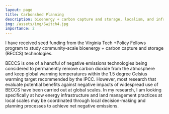 ```yaml
---
layout: page
title: Carbonshed Planning
description: bioenergy + carbon capture and storage, localism, and infrastructure planning
img: /assets/img/Switch4.jpg
importance: 2
---
```


I have received seed funding from the Virginia Tech +Policy Fellows program to study community-scale bioenergy + carbon capture and storage (BECCS) technologies.

BECCS is one of a handful of negative emissions technologies being considered to permanently remove carbon dioxide from the atmosphere and keep global warming temperatures within the 1.5 degree Celsius warming target recommended by the IPCC. However, most research that evaluate potential benefits against negative impacts of widespread use of BECCS have been carried out at global scales. In my research, I am looking specifically at how energy infrastructure and land management practices at local scales may be coordinated through local decision-making and planning processes to achieve net negative emissions.
